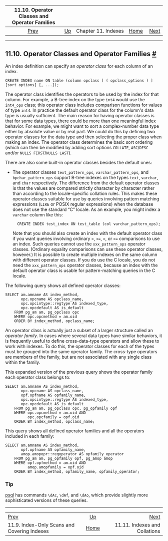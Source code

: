 <!--?xml version="1.0" encoding="UTF-8" standalone="no"?-->

|                     11.10. Operator Classes and Operator Families                    |                                          |                     |                                                       |                                                                  |
| :----------------------------------------------------------------------------------: | :--------------------------------------- | :-----------------: | ----------------------------------------------------: | ---------------------------------------------------------------: |
| [Prev](indexes-index-only-scans.html "11.9. Index-Only Scans and Covering Indexes")  | [Up](indexes.html "Chapter 11. Indexes") | Chapter 11. Indexes | [Home](index.html "PostgreSQL 17devel Documentation") |  [Next](indexes-collations.html "11.11. Indexes and Collations") |

***

## 11.10. Operator Classes and Operator Families [#](#INDEXES-OPCLASS)

An index definition can specify an *operator class* for each column of an index.

    CREATE INDEX name ON table (column opclass [ ( opclass_options ) ] [sort options] [, ...]);

The operator class identifies the operators to be used by the index for that column. For example, a B-tree index on the type `int4` would use the `int4_ops` class; this operator class includes comparison functions for values of type `int4`. In practice the default operator class for the column's data type is usually sufficient. The main reason for having operator classes is that for some data types, there could be more than one meaningful index behavior. For example, we might want to sort a complex-number data type either by absolute value or by real part. We could do this by defining two operator classes for the data type and then selecting the proper class when making an index. The operator class determines the basic sort ordering (which can then be modified by adding sort options `COLLATE`, `ASC`/`DESC` and/or `NULLS FIRST`/`NULLS LAST`).

There are also some built-in operator classes besides the default ones:

* The operator classes `text_pattern_ops`, `varchar_pattern_ops`, and `bpchar_pattern_ops` support B-tree indexes on the types `text`, `varchar`, and `char` respectively. The difference from the default operator classes is that the values are compared strictly character by character rather than according to the locale-specific collation rules. This makes these operator classes suitable for use by queries involving pattern matching expressions (`LIKE` or POSIX regular expressions) when the database does not use the standard “C” locale. As an example, you might index a `varchar` column like this:

        CREATE INDEX test_index ON test_table (col varchar_pattern_ops);

    Note that you should also create an index with the default operator class if you want queries involving ordinary `<`, `<=`, `>`, or `>=` comparisons to use an index. Such queries cannot use the `xxx_pattern_ops` operator classes. (Ordinary equality comparisons can use these operator classes, however.) It is possible to create multiple indexes on the same column with different operator classes. If you do use the C locale, you do not need the `xxx_pattern_ops` operator classes, because an index with the default operator class is usable for pattern-matching queries in the C locale.

The following query shows all defined operator classes:

    SELECT am.amname AS index_method,
           opc.opcname AS opclass_name,
           opc.opcintype::regtype AS indexed_type,
           opc.opcdefault AS is_default
        FROM pg_am am, pg_opclass opc
        WHERE opc.opcmethod = am.oid
        ORDER BY index_method, opclass_name;

An operator class is actually just a subset of a larger structure called an *operator family*. In cases where several data types have similar behaviors, it is frequently useful to define cross-data-type operators and allow these to work with indexes. To do this, the operator classes for each of the types must be grouped into the same operator family. The cross-type operators are members of the family, but are not associated with any single class within the family.

This expanded version of the previous query shows the operator family each operator class belongs to:

    SELECT am.amname AS index_method,
           opc.opcname AS opclass_name,
           opf.opfname AS opfamily_name,
           opc.opcintype::regtype AS indexed_type,
           opc.opcdefault AS is_default
        FROM pg_am am, pg_opclass opc, pg_opfamily opf
        WHERE opc.opcmethod = am.oid AND
              opc.opcfamily = opf.oid
        ORDER BY index_method, opclass_name;

This query shows all defined operator families and all the operators included in each family:

    SELECT am.amname AS index_method,
           opf.opfname AS opfamily_name,
           amop.amopopr::regoperator AS opfamily_operator
        FROM pg_am am, pg_opfamily opf, pg_amop amop
        WHERE opf.opfmethod = am.oid AND
              amop.amopfamily = opf.oid
        ORDER BY index_method, opfamily_name, opfamily_operator;

### Tip

[psql](app-psql.html "psql") has commands `\dAc`, `\dAf`, and `\dAo`, which provide slightly more sophisticated versions of these queries.

***

|                                                                                      |                                                       |                                                                  |
| :----------------------------------------------------------------------------------- | :---------------------------------------------------: | ---------------------------------------------------------------: |
| [Prev](indexes-index-only-scans.html "11.9. Index-Only Scans and Covering Indexes")  |        [Up](indexes.html "Chapter 11. Indexes")       |  [Next](indexes-collations.html "11.11. Indexes and Collations") |
| 11.9. Index-Only Scans and Covering Indexes                                          | [Home](index.html "PostgreSQL 17devel Documentation") |                                    11.11. Indexes and Collations |
